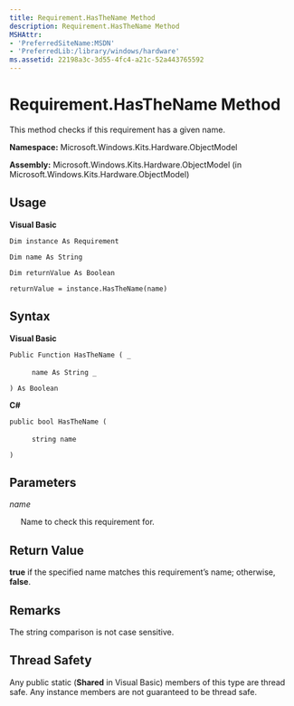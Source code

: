 ```yaml
---
title: Requirement.HasTheName Method
description: Requirement.HasTheName Method
MSHAttr:
- 'PreferredSiteName:MSDN'
- 'PreferredLib:/library/windows/hardware'
ms.assetid: 22198a3c-3d55-4fc4-a21c-52a443765592
---
```


# Requirement.HasTheName Method


This method checks if this requirement has a given name.

**Namespace:** Microsoft.Windows.Kits.Hardware.ObjectModel

**Assembly:** Microsoft.Windows.Kits.Hardware.ObjectModel (in Microsoft.Windows.Kits.Hardware.ObjectModel)

## <span id="Usage"></span><span id="usage"></span><span id="USAGE"></span>Usage


**Visual Basic**

`Dim instance As Requirement`

`Dim name As String`

`Dim returnValue As Boolean`

`returnValue = instance.HasTheName(name)`

## <span id="Syntax"></span><span id="syntax"></span><span id="SYNTAX"></span>Syntax


**Visual Basic**

`Public Function HasTheName ( _`

          `name As String _`

`) As Boolean`

**C#**

`public bool HasTheName (`

          `string name`

`)`

## <span id="Parameters"></span><span id="parameters"></span><span id="PARAMETERS"></span>Parameters


*name*

     Name to check this requirement for.

## <span id="Return_Value"></span><span id="return_value"></span><span id="RETURN_VALUE"></span>Return Value


**true** if the specified name matches this requirement’s name; otherwise, **false**.

## <span id="Remarks"></span><span id="remarks"></span><span id="REMARKS"></span>Remarks


The string comparison is not case sensitive.

## <span id="Thread_Safety"></span><span id="thread_safety"></span><span id="THREAD_SAFETY"></span>Thread Safety


Any public static (**Shared** in Visual Basic) members of this type are thread safe. Any instance members are not guaranteed to be thread safe.

 

 






